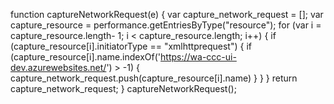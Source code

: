function captureNetworkRequest(e) {
    var capture_network_request = [];
    var capture_resource = performance.getEntriesByType("resource");
    for (var i = capture_resource.length- 1; i < capture_resource.length; i++) {
        if (capture_resource[i].initiatorType == "xmlhttprequest") {
            if (capture_resource[i].name.indexOf('https://wa-ccc-ui-dev.azurewebsites.net/') > -1) {
                capture_network_request.push(capture_resource[i].name)
            }
        }
    }
    return capture_network_request;
}
captureNetworkRequest();
